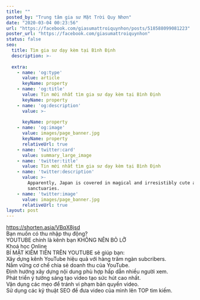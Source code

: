 ```yaml
---
title: ""
posted_by: "Trung tâm gia sư Mặt Trời Quy Nhơn"
date: "2020-03-04 00:23:56"
url: "https://facebook.com/giasumattroiquynhon/posts/518588099081223"
poster_url: "https://facebook.com/giasumattroiquynhon"
status: false
seo:
  title: Tìm gia sư dạy kèm tại Bình Định
  description: >-
    
  extra:
    - name: 'og:type'
      value: article
      keyName: property
    - name: 'og:title'
      value: Tin mới nhất tìm gia sư dạy kèm tại Bình Định
      keyName: property
    - name: 'og:description'
      value: >-
        
      keyName: property
    - name: 'og:image'
      value: images/page_banner.jpg
      keyName: property
      relativeUrl: true
    - name: 'twitter:card'
      value: summary_large_image
    - name: 'twitter:title'
      value: Tin mới nhất tìm gia sư dạy kèm tại Bình Định
    - name: 'twitter:description'
      value: >-
        Apparently, Japan is covered in magical and irresistibly cute animal
        sanctuaries.
    - name: 'twitter:image'
      value: images/page_banner.jpg
      relativeUrl: true
layout: post
---
```

https://shorten.asia/VBqX8jsd<br>Bạn muốn có thu nhập thụ động?<br>YOUTUBE chính là kênh bạn KHÔNG NÊN BỎ LỠ<br>Khoá học Online<br>BÍ MẬT KIẾM TIỀN TRÊN YOUTUBE sẽ giúp bạn:<br>Xây dựng kênh YouTube hiệu quả với hàng trăm ngàn subcribers.<br>Nắm vững cơ chế chia sẻ doanh thu của YouTube.<br>Định hướng xây dựng nội dung phù hợp hấp dẫn nhiều người xem.<br>Phát triển ý tưởng sáng tạo video tạo sức hút cao nhất.<br>Vận dụng các mẹo để tránh vi phạm bản quyền video.<br>Sử dụng các kỹ thuật SEO để đưa video của mình lên TOP tìm kiếm.
